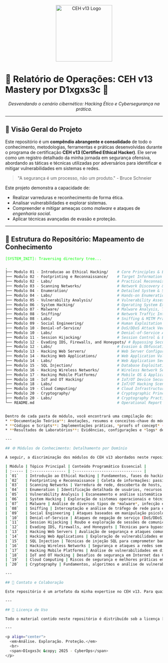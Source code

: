 <p align="center">
  <img src="https://raw.githubusercontent.com/Diags5ac/CEH_v13/main/assets/ceh_logo.png" alt="CEH v13 Logo" width="180"/>
</p>

# 🚀 Relatório de Operações: CEH v13 Mastery por D1xgxs3c 🚀

<p align="center">
  <em>Desvendando o cenário cibernético: Hacking Ético e Cybersegurança na prática.</em>
</p>

<p align="center">
  </p>

---

## 🎯 Visão Geral do Projeto

Este repositório é um **compêndio abrangente e consolidado** de todo o conhecimento, metodologias, ferramentas e práticas desenvolvidas durante o programa de certificação **CEH v13 (Certified Ethical Hacker)**. Ele serve como um registro detalhado da minha jornada em segurança ofensiva, abordando as táticas e técnicas utilizadas por adversários para identificar e mitigar vulnerabilidades em sistemas e redes.

> "A segurança é um processo, não um produto." - Bruce Schneier

Este projeto demonstra a capacidade de:
* Realizar varreduras e reconhecimento de forma ética.
* Analisar vulnerabilidades e explorar sistemas.
* Compreender e mitigar ameaças como *malware* e ataques de *engenharia social*.
* Aplicar técnicas avançadas de evasão e proteção.

---

## 📂 Estrutura do Repositório: Mapeamento de Conhecimento

<p style="font-family: 'monospace'; color: #00ff00;">
  <code>[SYSTEM_INIT]: Traversing directory tree...</code>
</p>

```bash
.
├── Modulo 01 - Introducao ao Ethical Hacking/    # Core Principles & Ethical Guidelines
├── Modulo 02 - Footprinting e Reconnaissance/    # Target Information Gathering (OSINT)
├── Modulo 02 - Labs/                             # Practical Reconnaissance Scenarios
├── Modulo 03 - Scanning Networks/                # Network Discovery & Service Identification
├── Modulo 04 - Enumeration/                      # Detailed System & Service Enumeration
├── Modulo 04 - Labs/                             # Hands-on Enumeration Techniques
├── Modulo 05 - Vulnerability Analysis/           # Vulnerability Assessment & Scoring
├── Modulo 06 - System Hacking/                   # Operating System Exploitation & Persistence
├── Modulo 07 - Malware/                          # Malware Analysis, Types & Countermeasures
├── Modulo 08 - Sniffing/                         # Network Traffic Interception & Analysis
├── Modulo 08 - Labs/                             # Sniffing & MITM Practical Exercises
├── Modulo 09 - Social Engineering/               # Human Exploitation & Psychological Tactics
├── Modulo 10 - Denial-of-Service/                # DoS/DDoS Attack Vectors & Mitigation Strategies
├── Modulo 10 - Labs/                             # Denial-of-Service Attack Simulations
├── Modulo 11 - Session Hijacking/                # Session Control & Exploitation Techniques
├── Modulo 12 - Evading IDS, Firewalls, and Honeypots/ # Bypassing Security Control Systems
├── Modulo 12 - Labs/                             # Evasion & Obfuscation Practicals
├── Modulo 13 - Hacking Web Servers/              # Web Server Configuration & Exploitation
├── Modulo 14 - Hacking Web Applications/         # Web Application Vulnerability Exploitation (OWASP)
├── Modulo 14 - Labs/                             # Web Application Security Practical Challenges
├── Modulo 15 - SQL Injection/                    # Database Exploitation via SQL Injection
├── Modulo 16 - Hacking Wireless Networks/        # Wireless Network Security & Cracking
├── Modulo 17 - Hacking Mobile Platforms/         # Mobile OS & Application Vulnerabilities
├── Modulo 18 - IoT and OT Hacking/               # IoT/OT Device Security & Industrial Control Systems
├── Modulo 18 - Labs/                             # IoT/OT Hacking Scenarios
├── Modulo 19 - Cloud Computing/                  # Cloud Infrastructure Security & Risks
├── Modulo 20 - Cryptography/                     # Cryptographic Principles & Weaknesses
├── Modulo 20 - Labs/                             # Cryptography Practical Applications
└── README.md                                     # Operational Report & Project Overview


Dentro de cada pasta de módulo, você encontrará uma compilação de:
* **Documentação Teórica**: Anotações, resumos e conceitos-chave do módulo.
* **Códigos e Scripts**: Implementações práticas, *proofs of concept* (PoCs) e exemplos de uso de ferramentas.
* **Resultados de Laboratórios**: Evidências, configurações e *logs* de exercícios práticos.

---

## ⚙️ Módulos de Conhecimento: Detalhamento por Domínio

A seguir, a discriminação dos módulos do CEH v13 abordados neste repositório, cada um representando um domínio crítico na segurança cibernética:

| Módulo | Tópico Principal | Conteúdo Programático Essencial |
| :----- | :--------------- | :------------------------------ |
| `01`   | Introdução ao Ethical Hacking | Fundamentos, fases do hacking e princípios éticos. |
| `02`   | Footprinting e Reconnaissance | Coleta de informações: passiva, ativa (OSINT, Whois, etc.). |
| `03`   | Scanning Networks | Varredura de rede, descoberta de hosts, portas e serviços. |
| `04`   | Enumeration | Identificação detalhada de usuários, recursos e serviços de rede. |
| `05`   | Vulnerability Analysis | Escaneamento e análise sistemática de vulnerabilidades. |
| `06`   | System Hacking | Exploração de sistemas operacionais e técnicas de escalonamento de privilégios. |
| `07`   | Malware | Análise de diversos tipos de *malware*, infecção e prevenção. |
| `08`   | Sniffing | Interceptação e análise de tráfego de rede para extração de informações. |
| `09`   | Social Engineering | Ataques baseados em manipulação psicológica e suas contramedidas. |
| `10`   | Denial-of-Service | Ataques de negação de serviço (DoS/DDoS) e estratégias de mitigação. |
| `11`   | Session Hijacking | Roubo e exploração de sessões de comunicação ativas. |
| `12`   | Evading IDS, Firewalls, and Honeypots | Técnicas para bypass de sistemas de segurança e detecção. |
| `13`   | Hacking Web Servers | Avaliação de segurança e ataques comuns a servidores web. |
| `14`   | Hacking Web Applications | Exploração de vulnerabilidades em aplicações web (com foco no OWASP Top 10). |
| `15`   | SQL Injection | Técnicas de injeção SQL para comprometer bancos de dados. |
| `16`   | Hacking Wireless Networks | Segurança e ataques a redes sem fio (Wi-Fi). |
| `17`   | Hacking Mobile Platforms | Análise de vulnerabilidades em dispositivos e aplicações móveis. |
| `18`   | IoT and OT Hacking | Desafios de segurança em Internet das Coisas (IoT) e Tecnologia Operacional (OT). |
| `19`   | Cloud Computing | Riscos de segurança e melhores práticas em ambientes de nuvem. |
| `20`   | Cryptography | Fundamentos, algoritmos e análise de vulnerabilidades criptográficas. |

---

## 🤝 Contato e Colaboração

Este repositório é um artefato da minha expertise no CEH v13. Para quaisquer dúvidas, insights ou propostas de colaboração técnica relativas ao conteúdo, sinta-se à vontade para entrar em contato.

---

## 📄 Licença de Uso

Todo o material contido neste repositório é distribuído sob a licença [MIT License](LICENSE). Esteja à vontade para explorar, aprender e utilizar o conteúdo para seus estudos e pesquisas pessoais, em conformidade com os termos especificados.

---

<p align="center">
  <em>Análise. Exploração. Proteção.</em>
  <br>
  <span>D1xgxs3c &copy; 2025 - CyberOps</span>
</p>
